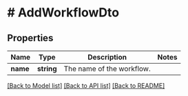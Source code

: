 # # AddWorkflowDto

## Properties

Name | Type | Description | Notes
------------ | ------------- | ------------- | -------------
**name** | **string** | The name of the workflow. |

[[Back to Model list]](../../README.md#models) [[Back to API list]](../../README.md#endpoints) [[Back to README]](../../README.md)
